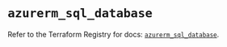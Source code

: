 # `azurerm_sql_database`

Refer to the Terraform Registry for docs: [`azurerm_sql_database`](https://registry.terraform.io/providers/hashicorp/azurerm/3.115.0/docs/resources/sql_database).
